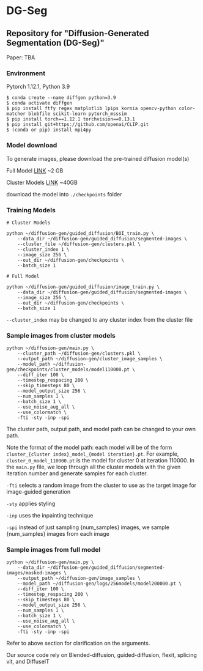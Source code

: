 # DG-Seg
## Repository for "Diffusion-Generated Segmentation (DG-Seg)"

Paper: TBA

### Environment
Pytorch 1.12.1, Python 3.9

```
$ conda create --name diffgen python=3.9
$ conda activate diffgen
$ pip install ftfy regex matplotlib lpips kornia opencv-python color-matcher blobfile scikit-learn pytorch_msssim
$ pip install torch==1.12.1 torchvision==0.13.1
$ pip install git+https://github.com/openai/CLIP.git
$ (conda or pip) install mpi4py 
```

### Model download
To generate images, please download the pre-trained diffusion model(s)

Full Model [LINK](https://drive.google.com/drive/folders/1GMQiG7qQiS2hIMBAN3I_-F7gigvo9IwL?usp=drive_link) ~2 GB

Cluster Models [LINK](https://drive.google.com/drive/folders/1ChgZZltlj5KlxSRg2e3hTdcsJDGjq4m4?usp=drive_link) ~40GB

download the model into ```./checkpoints``` folder

### Training Models
```
# Cluster Models

python ~/diffusion-gen/guided_diffusion/BOI_train.py \
    --data_dir ~/diffusion-gen/guided_diffusion/segmented-images \
    --cluster_file ~/diffusion-gen/clusters.pkl \
    --cluster_index 1 \
    --image_size 256 \
    --out_dir ~/diffusion-gen/checkpoints \
    --batch_size 1

# Full Model

python ~/diffusion-gen/guided_diffusion/image_train.py \
    --data_dir ~/diffusion-gen/guided_diffusion/segmented-images \
    --image_size 256 \
    --out_dir ~/diffusion-gen/checkpoints \
    --batch_size 1
```
```--cluster_index``` may be changed to any cluster index from the cluster file

### Sample images from cluster models


```
python ~/diffusion-gen/main.py \
    --cluster_path ~/diffusion-gen/clusters.pkl \
    --output_path ~/diffusion-gen/cluster_image_samples \
    --model_path ~/diffusion-gen/checkpoints/cluster_models/model110000.pt \
    --diff_iter 100 \
    --timestep_respacing 200 \
    --skip_timesteps 80 \
    --model_output_size 256 \
    --num_samples 1 \
    --batch_size 1 \
    --use_noise_aug_all \
    --use_colormatch \
    -fti -sty -inp -spi
```

The cluster path, output path, and model path can be changed to your own path.

Note the format of the model path: each model will be of the form ```cluster_{cluster index}_model_{model iteration}.pt```. For example, ```cluster_0_model_110000.pt``` is the model for cluster 0 at iteration 110000. In the ```main.py``` file, we loop through all the cluster models with the given iteration number and generate samples for each cluster.

```-fti``` selects a random image from the cluster to use as the target image for image-guided generation

```-sty``` applies styling

```-inp``` uses the inpainting technique

```-spi``` instead of just sampling {num_samples} images, we sample {num_samples} images from each image

### Sample images from full model

```
python ~/diffusion-gen/main.py \
    --data_dir ~/diffusion-gen/guided_diffusion/segmented-images/masked-images \
    --output_path ~/diffusion-gen/image_samples \
    --model_path ~/diffusion-gen/logs/256models/model200000.pt \
    --diff_iter 100 \
    --timestep_respacing 200 \
    --skip_timesteps 80 \
    --model_output_size 256 \
    --num_samples 1 \
    --batch_size 1 \
    --use_noise_aug_all \
    --use_colormatch \
    -fti -sty -inp -spi
```

Refer to above section for clarification on the arguments.

Our source code rely on Blended-diffusion, guided-diffusion, flexit, splicing vit, and DiffuseIT